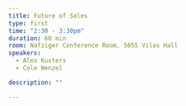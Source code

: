 ```yaml
---
title: Future of Sales
type: first
time: "2:30 - 3:30pm"
duration: 60 min
room: Nafziger Conference Room, 5055 Vilas Hall
speakers:
  - Alex Kusters
  - Cole Wenzel

description: ""

---
```

